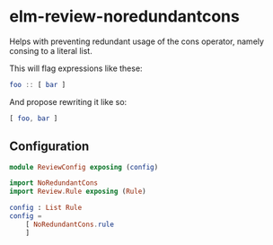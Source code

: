 # elm-review-noredundantcons

Helps with preventing redundant usage of the cons operator, namely consing to a literal list.

This will flag expressions like these:

```elm
foo :: [ bar ]
```

And propose rewriting it like so:

```elm
[ foo, bar ]
```

## Configuration

```elm
module ReviewConfig exposing (config)

import NoRedundantCons
import Review.Rule exposing (Rule)

config : List Rule
config =
    [ NoRedundantCons.rule
    ]
```
